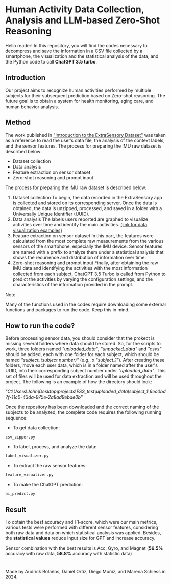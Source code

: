 
# Human Activity Data Collection, Analysis and LLM-based Zero-Shot Reasoning
Hello reader! In this repository, you will find the codes necessary to decompress and save the information in a CSV file collected by a smartphone, the visualization and the statistical analysis of the data, and the Python code to call **ChatGPT 3.5 turbo**.

## Introduction
Our project aims to recognize human activities performed by multiple subjects for their subsequent prediction based on Zero-shot reasoning. The future goal is to obtain a system for health monitoring, aging care, and human behavior analysis.

## Method
The work published in ["Introduction to the ExtraSensory Dataset"](http://extrasensory.ucsd.edu/intro2extrasensory/intro2extrasensory.html#features) was taken as a reference to read the user’s data file, the analysis of the context labels, and the sensor features. 
The process for preparing the IMU raw dataset is described below:
-	Dataset collection
-	Data analysis
-	Feature extraction on sensor dataset
-	Zero-shot reasoning and prompt input

The process for preparing the IMU raw dataset is described below:
1. Dataset collection
To begin, the data recorded in the ExtraSensory app is collected and stored on its corresponding server. Once the data is obtained, the data is unzipped, processed, and saved in a folder with a Universally Unique Identifier (UUID).
2. Data analysis
The labels users reported are graphed to visualize activities over time and identify the main activities. [(link for data visualization examples)](https://docs.google.com/document/d/1bjD8qwGdPfZHh_1Ug0iqQT3fHHz1MVIR2ICpm1isey0/edit?usp=sharing) 
3. Feature extraction on sensor dataset
In this part, the features were calculated from the most complete raw measurements from the various sensors of the smartphone, especially the IMU device. Sensor features are named with a prefix to analyze them under a statistical analysis that shows the recurrence and distribution of information over time.
4. Zero-shot reasoning and prompt input
Finally, after obtaining the raw IMU data and identifying the activities with the most information collected from each subject, ChatGPT 3.5 Turbo is called from Python to predict the activities by varying the configuration settings, and the characteristics of the information provided in the prompt.

> [!NOTE] 
> Many of the functions used in the codes require downloading some external functions and packages to run the code. Keep this in mind.

## How to run the code?

Before processing sensor data, you should consider that the prokect is missing several folders where data should be stored. So, for the scripts to work, three folders named *"uploaded_data"*, *"unpacked_data"* and *"csvs"* should be added, each with one folder for each subject, which should be named *"subject_(subject number)"* (e.g., x *"subject_1"*). After creating these folders, move each user data, which is in a folder named after the user's UUID, into their corresponding subject number under *"uploaded_data"*. This set of files will be used for data extraction and will be used throughout the project. The following is an example of how the directory should look:

*"C:\Users\John\Desktop\projects\ESS_test\uploaded_data\subject_1\6ec0bd7f-11c0-43da-975e-2a8ad9ebae0b”*

Once the repository has been downloaded and the correct naming of the subjects to be analyzed, the complete code requires the following running sequence:
* To get data collection: 
```
csv_zipper.py
```

* To label, process, and analyze the data:
```
label_visualizer.py
```

* To extract the raw sensor features:
```
feature_visualizer.py
```

* To make the ChatGPT prediction:
```
ai_predict.py
```

## Result
To obtain the best accuracy and F1-score, which were our main metrics, various tests were performed with different sensor features, considering both raw data and data on which statistical analysis was applied. Besides, the **statistical values** reduce input size for GPT and increase accuracy.

Sensor combination with the best results is Acc, Gyro, and Magnet (**56.5%** accuracy with raw data, **58.8%** accuracy with statistic data)

# 

Made by Audrick Bolaños, Daniel Ortiz, Diego Muñiz, and Marena Schiess in 2024.
